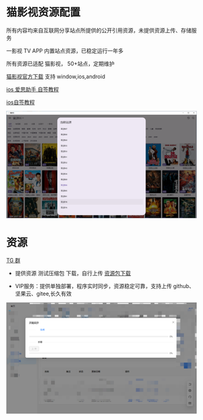 # 猫影视资源配置

所有内容均来自互联网分享站点所提供的公开引用资源，未提供资源上传、存储服务

一影视 TV APP 内置站点资源，已稳定运行一年多
 
 所有资源已适配 猫影视， 50+站点，定期维护

[猫影视官方下载](https://github.com/catvod/CatVodOpen/releases#assets) 支持 window,ios,android

[ios 爱思助手 自签教程](https://www.i4.cn/news_detail_38195.html)

[ios自签教程](https://omii.top/826.html)

![1](./img/2.png)

# 资源

[TG 群](https://t.me/+uGeB94WVkgJlZjI1)

- 提供资源 测试压缩包 下载，自行上传 [资源包下载](https://github.com/tv-player/cat/releases/tag/1.0.0)

- VIP服务：提供单独部署，程序实时同步，资源稳定可靠，支持上传 github、坚果云、gitee,长久有效

![2](./img/1.png)
